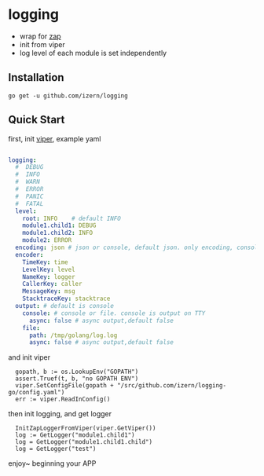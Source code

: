 # logging

+ wrap for [zap](https://github.com/uber-go/zap)
+ init from viper
+ log level of each module is set independently

## Installation

`go get -u github.com/izern/logging`

## Quick Start

first, init [viper](https://github.com/spf13/viper), example yaml

```yml

logging:
  #  DEBUG
  #  INFO
  #  WARN
  #  ERROR
  #  PANIC
  #  FATAL
  level:
    root: INFO    # default INFO
    module1.child1: DEBUG
    module1.child2: INFO
    module2: ERROR
  encoding: json # json or console, default json. only encoding, console is plan text encoding
  encoder:
    TimeKey: time
    LevelKey: level
    NameKey: logger
    CallerKey: caller
    MessageKey: msg
    StacktraceKey: stacktrace
  output: # default is console
    console: # console or file. console is output on TTY
      async: false # async output,default false
    file:
      path: /tmp/golang/log.log
      async: false # async output,default false
```

and init viper

```golang
  gopath, b := os.LookupEnv("GOPATH")
  assert.Truef(t, b, "no GOPATH ENV")
  viper.SetConfigFile(gopath + "/src/github.com/izern/logging-go/config.yaml")
  err := viper.ReadInConfig()
```

then init logging, and get logger

```golang
  InitZapLoggerFromViper(viper.GetViper())
  log := GetLogger("module1.child1")
  log = GetLogger("module1.child1.child")
  log = GetLogger("test")
```

enjoy~ beginning your APP

